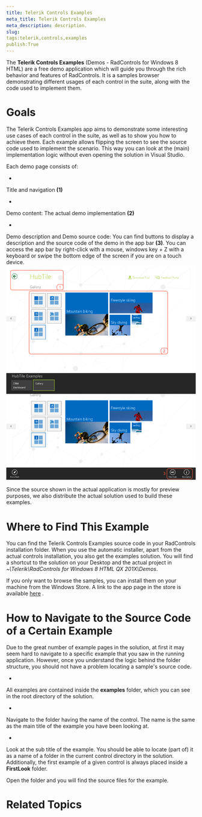 ```yaml
---
title: Telerik Controls Examples
meta_title: Telerik Controls Examples
meta_description: description.
slug: 
tags:telerik,controls,examples
publish:True
---
```



The __Telerik Controls Examples__ (Demos - RadControls for Windows 8 HTML) are a free demo application which will guide you through the rich
				behavior and features of RadControls. It is a samples browser demonstrating different usages of each control in the suite, along with the code used to implement them.
			

# Goals

The Telerik Controls Examples app aims to demonstrate some interesting use cases of each control in the suite, as well as to show you how to achieve them.
					Each example allows flipping the screen to see the source code used to implement the scenario. This way you can look at the (main) implementation logic
					without even opening the solution in Visual Studio.
				

Each demo page consists of:

* 

Title and navigation __(1)__

* 

Demo content: The actual demo implementation __(2)__

* 

Demo description and Demo source code: You can find buttons to display a description and the source code of the demo in the app bar 
              __(3)__. You can access the app bar by right-click with a mouse, windows key + Z with a keyboard or swipe the bottom edge 
              of the screen if you are on a touch device.
						![demos 1](../Media/Samples\demos_1.png)![demos 2](../Media/Samples\demos_2.png)

Since the source shown in the actual application is mostly for preview purposes, we also distribute the actual solution used to build these examples.
				

# Where to Find This Example

You can find the Telerik Controls Examples source code in your RadControls installation folder. When you use the automatic installer, apart from the actual
					controls installation, you also get the examples solution. You will find a shortcut to the solution on your Desktop and the actual project in
					*~\Telerik\RadControls for Windows 8 HTML QX 201X\Demos*.
				

If you only want to browse the samples, you can install them on your machine from the Windows Store. A link to the app page in the store is available
					[here](http://apps.microsoft.com/windows/en-US/app/telerik-controls-examples-html/6804146a-004a-461e-b8dd-eef699325032)
					.
				

# How to Navigate to the Source Code of a Certain Example

Due to the great number of example pages in the solution, at first it may seem hard to navigate to a specific example that you saw in the running
					application. However, once you understand the logic behind the folder structure, you should not have a problem locating a sample's source code. 
				

* 

All examples are contained inside the __examples__ folder, which you can see in the root directory of the solution.
						

* 

Navigate to the folder having the name of the control. The name is the same as the main title of the example you have been looking at.
						

* 

Look at the sub title of the example. You should be able to locate (part of) it as a name of a folder in the current control directory in the solution. 
							Additionally, the first example of a given control is always placed inside a __FirstLook__ folder.
						

Open the folder and you will find the source files for the example.

# Related Topics
